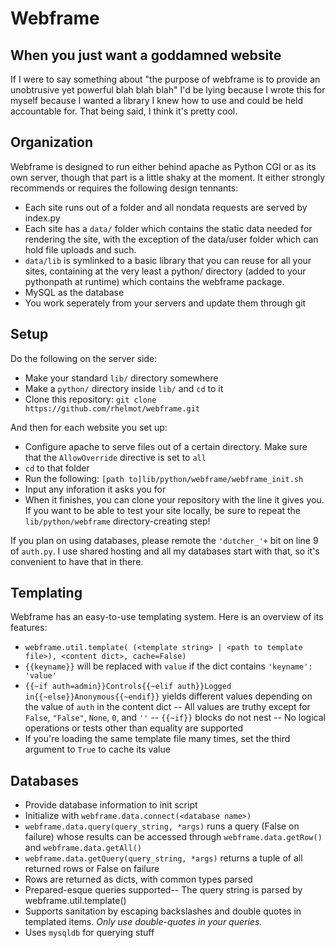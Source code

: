 Webframe
========

When you just want a goddamned website
--------------------------------------

If I were to say something about "the purpose of webframe is to provide an unobtrusive yet powerful blah blah blah" I'd be lying because I wrote this for myself because I wanted a library I knew how to use and could be held accountable for. That being said, I think it's pretty cool.

Organization
------------

Webframe is designed to run either behind apache as Python CGI or as its own server, though that part is a little shaky at the moment. It either strongly recommends or requires the following design tennants:

- Each site runs out of a folder and all nondata requests are served by index.py
- Each site has a `data/` folder which contains the static data needed for rendering the site, with the exception of the data/user folder which can hold file uploads and such.
- `data/lib` is symlinked to a basic library that you can reuse for all your sites, containing at the very least a python/ directory (added to your pythonpath at runtime) which contains the webframe package.
- MySQL as the database
- You work seperately from your servers and update them through git

Setup
-----

Do the following on the server side:
- Make your standard `lib/` directory somewhere
- Make a `python/` directory inside `lib/` and `cd` to it
- Clone this repository: `git clone https://github.com/rhelmot/webframe.git`

And then for each website you set up:
- Configure apache to serve files out of a certain directory. Make sure that the `AllowOverride` directive is set to `all`
- `cd` to that folder
- Run the following: `[path to]lib/python/webframe/webframe_init.sh`
- Input any inforation it asks you for
- When it finishes, you can clone your repository with the line it gives you. If you want to be able to test your site locally, be sure to repeat the `lib/python/webframe` directory-creating step!

If you plan on using databases, please remote the `'dutcher_'+` bit on line 9 of `auth.py`. I use shared hosting and all my databases start with that, so it's convenient to have that in there.

Templating
----------

Webframe has an easy-to-use templating system. Here is an overview of its features:
- `webframe.util.template( (<template string> | <path to template file>), <content dict>, cache=False)`
- `{{keyname}}` will be replaced with `value` if the dict contains `'keyname': 'value'`
- `{{~if auth=admin}}Controls{{~elif auth}}Logged in{{~else}}Anonymous{{~endif}}` yields different values depending on the value of `auth` in the content dict
-- All values are truthy except for `False`, `"False"`, `None`, `0`, and `''`
-- `{{~if}}` blocks do not nest
-- No logical operations or tests other than equality are supported
- If you're loading the same template file many times, set the third argument to `True` to cache its value

Databases
---------

- Provide database information to init script
- Initialize with `webframe.data.connect(<database name>)`
- `webframe.data.query(query_string, *args)` runs a query (False on failure) whose results can be accessed through `webframe.data.getRow()` and `webframe.data.getAll()`
- `webframe.data.getQuery(query_string, *args)` returns a tuple of all returned rows or False on failure
- Rows are returned as dicts, with common types parsed
- Prepared-esque queries supported-- The query string is parsed by webframe.util.template()
- Supports sanitation by escaping backslashes and double quotes in templated items. *Only use double-quotes in your queries.*
- Uses `mysqldb` for querying stuff
